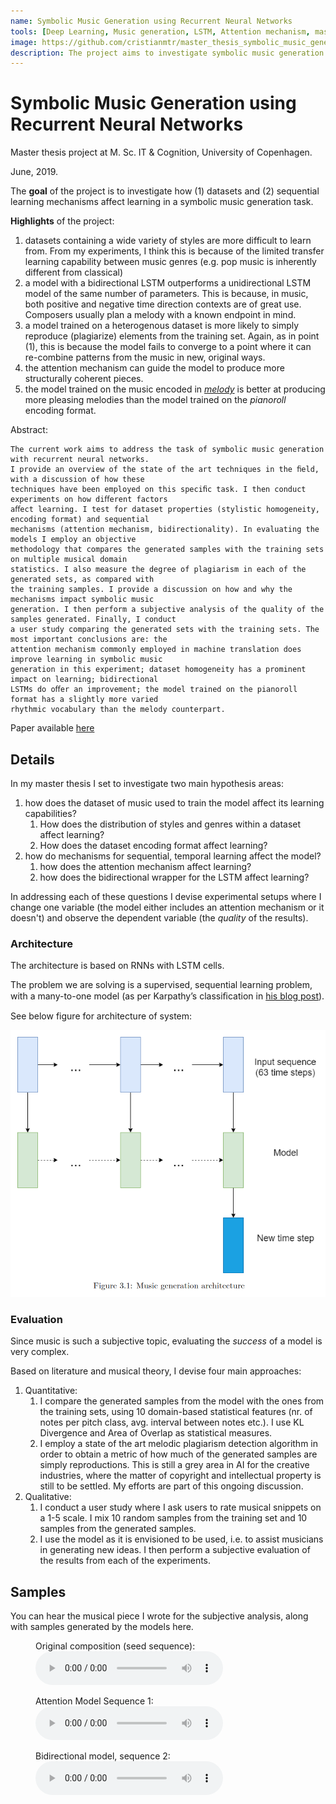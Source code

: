```yaml
---
name: Symbolic Music Generation using Recurrent Neural Networks
tools: [Deep Learning, Music generation, LSTM, Attention mechanism, master thesis]
image: https://github.com/cristianmtr/master_thesis_symbolic_music_generation/blob/master/thesis_examples.png?raw=true
description: The project aims to investigate symbolic music generation using LSTMs. Experiments in dataset encoding, dataset stylistic homogeneity, attention mechanism, and bidirectionality.
---
```


# Symbolic Music Generation using Recurrent Neural Networks

Master thesis project at M. Sc. IT & Cognition, University of Copenhagen.

June, 2019.

The **goal** of the project is to investigate how (1) datasets and (2) sequential learning mechanisms affect learning in a symbolic music generation task.

**Highlights** of the project:

1. datasets containing a wide variety of styles are more difficult to learn from. From my experiments, I think this is because of the limited transfer learning capability between music genres (e.g. pop music is inherently different from classical)
2. a model with a bidirectional LSTM outperforms a unidirectional LSTM model of the same number of parameters. This is because, in music, both positive and negative time direction contexts are of great use. Composers usually plan a melody with a known endpoint in mind.
3. a model trained on a heterogenous dataset is more likely to simply reproduce (plagiarize) elements from the training set. Again, as in point (1), this is because the model fails to converge to a point where it can re-combine patterns from the music in new, original ways.
4. the attention mechanism can guide the model to produce more structurally coherent pieces.
5. the model trained on the music encoded in [_melody_](https://magenta.tensorflow.org/2016/07/15/lookback-rnn-attention-rnn) is better at producing more pleasing melodies than the model trained on the _pianoroll_ encoding format.  

Abstract:

```
The current work aims to address the task of symbolic music generation with recurrent neural networks.
I provide an overview of the state of the art techniques in the ﬁeld, with a discussion of how these
techniques have been employed on this speciﬁc task. I then conduct experiments on how diﬀerent factors
aﬀect learning. I test for dataset properties (stylistic homogeneity, encoding format) and sequential
mechanisms (attention mechanism, bidirectionality). In evaluating the models I employ an objective
methodology that compares the generated samples with the training sets on multiple musical domain
statistics. I also measure the degree of plagiarism in each of the generated sets, as compared with
the training samples. I provide a discussion on how and why the mechanisms impact symbolic music
generation. I then perform a subjective analysis of the quality of the samples generated. Finally, I conduct
a user study comparing the generated sets with the training sets. The most important conclusions are: the
attention mechanism commonly employed in machine translation does improve learning in symbolic music
generation in this experiment; dataset homogeneity has a prominent impact on learning; bidirectional
LSTMs do oﬀer an improvement; the model trained on the pianoroll format has a slightly more varied
rhythmic vocabulary than the melody counterpart.
```

Paper available [here](https://github.com/cristianmtr/master_thesis_symbolic_music_generation/blob/master/CristianMitroi_thesis2019.pdf)

## Details

In my master thesis I set to investigate two main hypothesis areas:

1. how does the dataset of music used to train the model affect its learning capabilities?
   1. How does the distribution of styles and genres within a dataset affect learning?
   2. How does the dataset encoding format affect learning?
2. how do mechanisms for sequential, temporal learning affect the model?
    1. how does the attention mechanism affect learning?
    2. how does the bidirectional wrapper for the LSTM affect learning?

In addressing each of these questions I devise experimental setups where I change one variable (the model either includes an attention mechanism or it doesn't) and observe the dependent variable (the _quality_ of the results).

### Architecture

The architecture is based on RNNs with LSTM cells.

The problem we are solving is a supervised, sequential learning problem, with a many-to-one model (as per Karpathy’s classiﬁcation in [his blog post](http://karpathy.github.io/2015/05/21/rnn-effectiveness/)).

See below figure for architecture of system:

![architecture](https://github.com/cristianmtr/master_thesis_symbolic_music_generation/blob/master/arch.PNG?raw=true)

### Evaluation

Since music is such a subjective topic, evaluating the _success_ of a model is very complex.

Based on literature and musical theory, I devise four main approaches:

1. Quantitative:
   1. I compare the generated samples from the model with the ones from the training sets, using 10 domain-based statistical features (nr. of notes per pitch class, avg. interval between notes etc.). I use KL Divergence and Area of Overlap as statistical measures.
   2. I employ a state of the art melodic plagiarism detection algorithm in order to obtain a metric of how much of the generated samples are simply reproductions. This is still a grey area in AI for the creative industries, where the matter of copyright and intellectual property is still to be settled. My efforts are part of this ongoing discussion.
2. Qualitative:
   1. I conduct a user study where I ask users to rate musical snippets on a 1-5 scale. I mix 10 random samples from the training set and 10 samples from the generated samples. 
   2. I use the model as it is envisioned  to be used, i.e. to assist musicians in generating new ideas. I then perform a subjective evaluation of the results from each of the experiments.

## Samples

You can hear the musical piece I wrote for the subjective analysis, along with samples generated by the models here.

<figure>
    <figcaption>Original composition (seed sequence):</figcaption>
    <audio
        controls
        src="assets/subjective/original.wav">
            Your browser does not support the
            <code>audio</code> element.
    </audio>
</figure>

<figure>
    <figcaption>Attention Model Sequence 1:</figcaption>
    <audio
        controls
        src="assets/subjective/ex3/att 1.wav">
            Your browser does not support the
            <code>audio</code> element.
    </audio>
</figure>

<figure>
    <figcaption>Bidirectional model, sequence 2:</figcaption>
    <audio
        controls
        src="assets/subjective/ex4/ex4 bi 2.wav">
            Your browser does not support the
            <code>audio</code> element.
    </audio>
</figure>
